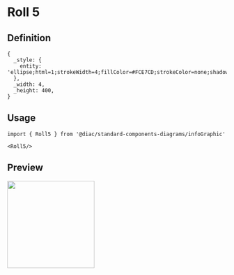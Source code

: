 # Roll 5

## Definition

```
{
  _style: { 
    entity: 'ellipse;html=1;strokeWidth=4;fillColor=#FCE7CD;strokeColor=none;shadow=0;fontSize=10;fontColor=#FFFFFF;align=center;fontStyle=0;whiteSpace=wrap;spacing=10;',
  },
  _width: 4,
  _height: 400,
}
```

## Usage

```
import { Roll5 } from '@diac/standard-components-diagrams/infoGraphic'

<Roll5/>
```

## Preview

<img src="./roll-5.png" width="200"/>
